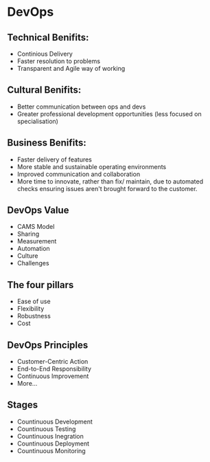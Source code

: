 # DevOps
## Technical Benifits:
- Continious Delivery
- Faster resolution to problems
- Transparent and Agile way of working
## Cultural Benifits:
- Better communication between ops and devs
- Greater professional development opportunities (less focused on specialisation)
## Business Benifits:
- Faster delivery of features
- More stable and sustainable operating environments
- Improved communication and collaboration
- More time to innovate, rather than fix/ maintain, due to automated checks ensuring issues aren't brought forward to the customer.
## DevOps Value
- CAMS Model
- Sharing
- Measurement
- Automation
- Culture
- Challenges
## The four pillars
- Ease of use
- Flexibility
- Robustness
- Cost
## DevOps Principles
- Customer-Centric Action
- End-to-End Responsibility
- Continuous Improvement
- More...
## Stages
- Countinuous Development
- Countinuous Testing
- Countinuous Inegration
- Countinuous Deployment
- Countinuous Monitoring
